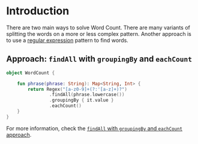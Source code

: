 # Introduction

There are two main ways to solve Word Count.
There are many variants of splitting the words on a more or less complex pattern.
Another approach is to use a [regular expression][regex] pattern to find words.

## Approach: `findAll` with `groupingBy` and `eachCount`

```kotlin
object WordCount {

    fun phrase(phrase: String): Map<String, Int> {
        return Regex("[a-z0-9]+(?:'[a-z]+)?")
                .findAll(phrase.lowercase())
                .groupingBy { it.value }
                .eachCount()
    }
}
```

For more information, check the [`findAll` with `groupingBy` and `eachCount` approach][approach-findall-groupingby-eachcount].

[approach-findall-groupingby-eachcount]: https://exercism.org/tracks/kotlin/exercises/word-count/approaches/findall-groupingby-eachcount
[regex]: https://kotlinlang.org/api/latest/jvm/stdlib/kotlin.text/-regex/
